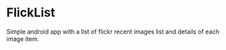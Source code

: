 # FlickList
Simple android app with a list of flickr recent images list and details of each image item.
